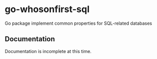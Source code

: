 # go-whosonfirst-sql

Go package implement common properties for SQL-related databases

## Documentation

Documentation is incomplete at this time.

